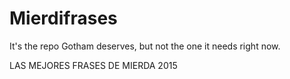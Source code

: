 # Mierdifrases
It's the repo Gotham deserves, but not the one it needs right now.


LAS MEJORES FRASES DE MIERDA 2015
